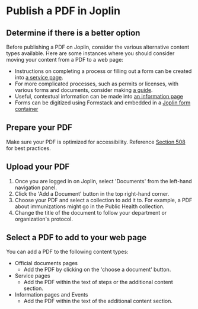 # Publish a PDF in Joplin

## Determine if there is a better option

Before publishing a PDF on Joplin, consider the various alternative content types available. Here are some instances where you should consider moving your content from a PDF to a web page: 

* Instructions on completing a process or filling out a form can be created into [a service page](https://app.gitbook.com/@cityofaustin/s/digital-style-guide/~/drafts/-ME8ZS-DGgnE6MYBo_5l/publish-content-on-austin.gov/pick-the-perfect-content-type/service-page).
* For more complicated processes, such as permits or licenses, with various forms and documents, consider making [a guide](https://app.gitbook.com/@cityofaustin/s/digital-style-guide/~/drafts/-ME8ZS-DGgnE6MYBo_5l/publish-content-on-austin.gov/pick-the-perfect-content-type/guide). 
* Useful, contextual information can be made into [an information page](https://app.gitbook.com/@cityofaustin/s/digital-style-guide/~/drafts/-ME8ZS-DGgnE6MYBo_5l/publish-content-on-austin.gov/pick-the-perfect-content-type/information-page)
* Forms can be digitized using Formstack and embedded in a [Joplin form container](https://app.gitbook.com/@cityofaustin/s/digital-style-guide/~/drafts/-ME8ZS-DGgnE6MYBo_5l/publish-content-on-austin.gov/pick-the-perfect-content-type/form-container-page)

## Prepare your PDF

Make sure your PDF is optimized for accessibility. Reference [Section 508](https://www.section508.gov/create/pdfs) for best practices.

## Upload your PDF

1. Once you are logged in on Joplin, select 'Documents' from the left-hand navigation panel.
2. Click the 'Add a Document' button in the top right-hand corner.
3. Choose your PDF and select a collection to add it to. For example, a PDF about immunizations might go in the Public Health collection.
4. Change the title of the document to follow your department or organization's protocol. 

## Select a PDF to add to your web page

You can add a PDF to the following content types:

* Official documents pages
  * Add the PDF by clicking on the 'choose a document' button.
* Service pages
  * Add the PDF within the text of steps or the additional content section.
* Information pages and Events
  * Add the PDF within the text of the additional content section. 















